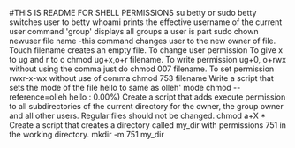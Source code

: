 #THIS IS README FOR SHELL PERMISSIONS
su betty or sudo betty switches user to betty
whoami prints the effective username of the current user
command 'group' displays all groups a user is part
sudo chown newuser file name -this command changes user to the new owner of file.
Touch filename creates an empty file.
To change user permission
To give x to ug and r to o chmod ug+x,o+r filename.
To write permission ug+0, o+rwx without using the comma just do chmod 007 filename.
To set permission rwxr-x-wx without use of comma chmod 753 filename
Write a script that sets the mode of the file hello to same as olleh' mode chmod --reference=olleh hello
: 0.00%)
Create a script that adds execute permission to all subdirectories of the current directory for the owner, the group owner and all other users. Regular files should not be changed. chmod a+X *
Create a script that creates a directory called my_dir with permissions 751 in the working directory. 
mkdir -m 751 my_dir
